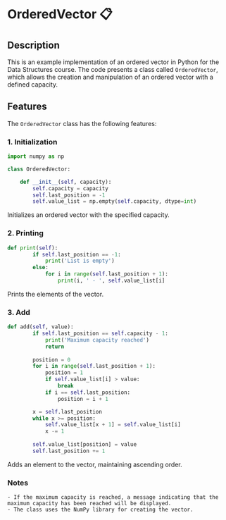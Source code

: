 # OrderedVector 📋

## Description
This is an example implementation of an ordered vector in Python for the Data Structures course. The code presents a class called `OrderedVector`, which allows the creation and manipulation of an ordered vector with a defined capacity.

## Features
The `OrderedVector` class has the following features:

### 1. Initialization
```python
import numpy as np

class OrderedVector:

    def __init__(self, capacity):
        self.capacity = capacity
        self.last_position = -1
        self.value_list = np.empty(self.capacity, dtype=int)
```
Initializes an ordered vector with the specified capacity.

### 2. Printing
```python
def print(self):
        if self.last_position == -1:
            print('List is empty')
        else:
            for i in range(self.last_position + 1):
                print(i, ' - ', self.value_list[i]
```
Prints the elements of the vector.

### 3. Add
```python
def add(self, value):
        if self.last_position == self.capacity - 1:
            print('Maximum capacity reached')
            return
        
        position = 0
        for i in range(self.last_position + 1):
            position = 1
            if self.value_list[i] > value:
                break
            if i == self.last_position:
                position = i + 1

        x = self.last_position
        while x >= position:
            self.value_list[x + 1] = self.value_list[i]
            x -= 1
        
        self.value_list[position] = value
        self.last_position += 1
```
Adds an element to the vector, maintaining ascending order.

### Notes
```
- If the maximum capacity is reached, a message indicating that the maximum capacity has been reached will be displayed.
- The class uses the NumPy library for creating the vector.

```
